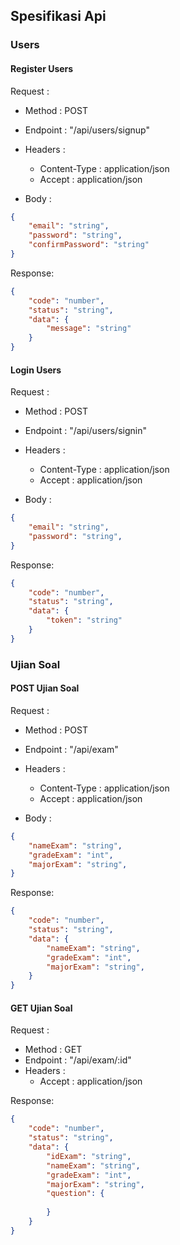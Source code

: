 
## Spesifikasi Api

### Users

#### Register Users

Request :
- Method : POST
- Endpoint : "/api/users/signup"
- Headers : 
    - Content-Type : application/json
    - Accept : application/json

- Body :

```json
{
    "email": "string",
    "password": "string",
    "confirmPassword": "string"
}
```

Response: 
```json
{
    "code": "number",
    "status": "string",
    "data": {
        "message": "string"
    }
}
```

#### Login Users

Request :
- Method : POST
- Endpoint : "/api/users/signin"
- Headers : 
    - Content-Type : application/json
    - Accept : application/json

- Body :

```json
{
    "email": "string",
    "password": "string",
}
```

Response: 
```json
{
    "code": "number",
    "status": "string",
    "data": {
        "token": "string"
    }
}
```



### Ujian Soal

#### POST Ujian Soal

Request :
- Method : POST
- Endpoint : "/api/exam"
- Headers : 
    - Content-Type : application/json
    - Accept : application/json

- Body :

```json
{
    "nameExam": "string",
    "gradeExam": "int",
    "majorExam": "string",
}
```

Response: 
```json
{
    "code": "number",
    "status": "string",
    "data": {
        "nameExam": "string",
        "gradeExam": "int",
        "majorExam": "string",
    }
}
```

#### GET Ujian Soal

Request :
- Method : GET
- Endpoint : "/api/exam/:id"
- Headers :
    - Accept : application/json

Response: 
```json
{
    "code": "number",
    "status": "string",
    "data": {
        "idExam": "string",
        "nameExam": "string",
        "gradeExam": "int",
        "majorExam": "string",
        "question": {
            
        }
    }
}
```